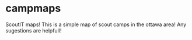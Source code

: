 # campmaps
ScoutIT maps!
This is a simple map of scout camps in the ottawa area! Any sugestions are helpfull!
